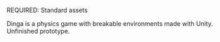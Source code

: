 REQUIRED:
Standard assets

Dinga is a physics game with breakable environments made with Unity. Unfinished prototype.